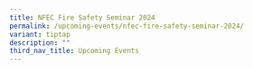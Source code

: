 ```yaml
---
title: NFEC Fire Safety Seminar 2024
permalink: /upcoming-events/nfec-fire-safety-seminar-2024/
variant: tiptap
description: ""
third_nav_title: Upcoming Events
---
```

